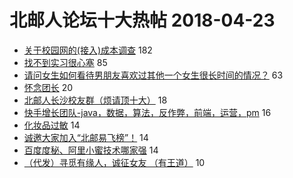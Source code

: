 # 北邮人论坛十大热帖 2018-04-23

- [关于校园网的(接入)成本调查](https://bbs.byr.cn/article/BUPTNet/93824) 182
- [找不到实习很心塞](https://bbs.byr.cn/article/Talking/5998987) 85
- [请问女生如何看待男朋友喜欢过其他一个女生很长时间的情况？](https://bbs.byr.cn/article/Feeling/3053989) 63
- [怀念团长](https://bbs.byr.cn/article/Comic/628984) 20
- [北邮人长沙校友群（烦请顶十大）](https://bbs.byr.cn/article/Hunan/61378) 18
- [快手增长团队-java，数据，算法，反作弊，前端，运营，pm](https://bbs.byr.cn/article/WorkLife/1101606) 16
- [化妆品过敏](https://bbs.byr.cn/article/Beauty/322854) 14
- [诚邀大家加入“北邮易飞榜”！](https://bbs.byr.cn/article/GoAbroad/358294) 14
- [百度度秘、阿里小蜜技术哪家强](https://bbs.byr.cn/article/Job/1968737) 14
- [（代发）寻觅有缘人，诚征女友 （有王道）](https://bbs.byr.cn/article/Friends/1865494) 10


